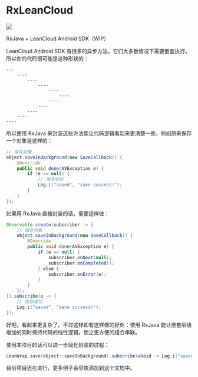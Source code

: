# RxLeanCloud

[![](https://jitpack.io/v/twiceyuan/RxLeanCloud.svg)](https://jitpack.io/#twiceyuan/RxLeanCloud)

RxJava + LeanCloud Android SDK（WIP）

LeanCloud Android SDK 有很多的异步方法，它们大多数情况下需要嵌套执行，所以你的代码很可能是这种形状的：

    ---
        ----
            ----
                ----
                    ---- 
                        ----
                    ----
                ----
            ----
        ----
    ----
               
所以使用 RxJava 来封装这些方法能让代码逻辑看起来更清楚一些，例如原来保存一个对象是这样的：

```Java
// 保存对象
object.saveInBackground(new SaveCallback() {
    @Override
    public void done(AVException e) {
        if (e == null) {
            // 保存成功
            Log.i("saved", "save success!");
        }
    }
});
```

如果用 RxJava 直接封装的话，需要这样做：

```Java
Observable.create(subscriber -> {
    // 保存对象
    object.saveInBackground(new SaveCallback() {
        @Override
        public void done(AVException e) {
            if (e == null) {
                subscriber.onNext(null);
                subscriber.onCompleted();
            } else {
                subscriber.onError(e);
            }
        }
    });
}).subscribe(o -> {
    // 保存成功
    Log.i("saved", "save success!");
});
```

好吧，看起来更复杂了。不过这样却有这样做的好处：使用 RxJava 能让嵌套层级增加的同时保持代码的线性逻辑，使之更方便的组合串联。

使用本项目的话可以进一步简化封装的过程：

```Java
LeanWrap.save(object::saveInBackground).subscribe(aVoid -> Log.i("saved", "save success!"));
```

目前项目还在进行，更多例子会尽快添加到这个文档中。
